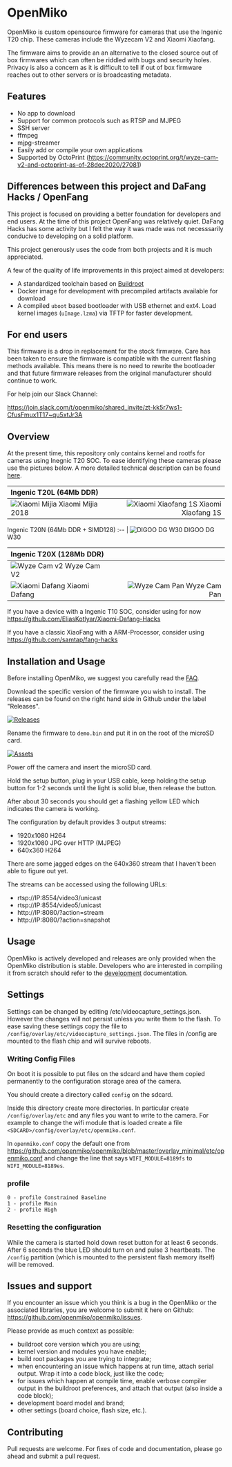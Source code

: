 # OpenMiko

OpenMiko is custom opensource firmware for cameras that use the Ingenic T20 chip.
These cameras include the Wyzecam V2 and Xiaomi Xiaofang.

The firmware aims to provide an an alternative to the closed source out of box firmwares which can often be riddled with bugs and security holes. Privacy is also a concern as it is difficult to tell if out of box firmware reaches out to other servers or is broadcasting metadata.

## Features

- No app to download
- Support for common protocols such as RTSP and MJPEG
- SSH server
- ffmpeg
- mjpg-streamer
- Easily add or compile your own applications
- Supported by OctoPrint (https://community.octoprint.org/t/wyze-cam-v2-and-octoprint-as-of-28dec2020/27081)

## Differences between this project and DaFang Hacks / OpenFang

This project is focused on providing a better foundation for developers and end users.
At the time of this project OpenFang was relatively quiet. DaFang Hacks has some activity
but I felt the way it was made was not necesssarily conducive to developing on a solid platform.

This project generously uses the code from both projects and it is much appreciated.

A few of the quality of life improvements in this project aimed at developers:

- A standardized toolchain based on [Buildroot](https://buildroot.org/)
- Docker image for development with precompiled artifacts available for download
- A compiled `uboot` based bootloader with USB ethernet and ext4. Load kernel images (`uImage.lzma`)
via TFTP for faster development.


## For end users

This firmware is a drop in replacement for the stock firmware. Care has been taken to ensure the firmware is compatible with the current flashing methods available. This means there is no need to rewrite the bootloader and that future firmware releases from the original manufacturer should continue to work.

For help join our Slack Channel:

https://join.slack.com/t/openmiko/shared_invite/zt-kk5r7ws1-CfusFmux1T17~qu5xtJr3A

## Overview

At the present time, this repository only contains kernel and rootfs for cameras using Inegnic T20 SOC. To ease identifying these cameras please use the pictures below. A more detailed technical description can be found [here](doc/overview.md).

Ingenic T20L (64Mb DDR) | &nbsp;
:-- | --:
![Xiaomi Mijia](doc/SXJ02ZM/img/xiaomi_mijia_2018.jpg) Xiaomi Mijia 2018 | ![Xiaomi Xiaofang 1S](doc/xiaomi_xiaofang1s/img/xiaofang1s.jpg) Xiaomi Xiaofang 1S

Ingenic T20N (64Mb DDR + SIMD128)
:-- |
![DIGOO DG W30](doc/dg-w30/img/dg-w30.jpg) DIGOO DG W30

Ingenic T20X (128Mb DDR) | &nbsp;
:-- | --:
![Wyze Cam v2](doc/wyzecam_v2/img/wyzecam_v2.jpg) Wyze Cam V2 | 
![Xiaomi Dafang](doc/xiaomi_dafang/img/xiaomi_dafang.jpg) Xiaomi Dafang | ![Wyze Cam Pan](doc/WYZECP1/img/wyzecam_pan.jpg) Wyze Cam Pan

If you have a device with a Ingenic T10 SOC, consider using for now https://github.com/EliasKotlyar/Xiaomi-Dafang-Hacks

If you have a classic XiaoFang with a ARM-Processor, consider using https://github.com/samtap/fang-hacks

## Installation and Usage

Before installing OpenMiko, we suggest you carefully read the [FAQ](/doc/faq.md).

Download the specific version of the firmware you wish to install. The releases can be found on the right hand side in Github under the label "Releases".

[![Releases](doc/img/releases.png)](https://github.com/openmiko/openmiko/releases)

Rename the firmware to `demo.bin` and put it in on the root of the microSD card.

[![Assets](doc/img/assets.png)](https://github.com/openmiko/openmiko/releases)


Power off the camera and insert the microSD card.

Hold the setup button, plug in your USB cable, keep holding the setup button for 1-2 seconds until the light is solid blue, then release the button.

After about 30 seconds you should get a flashing yellow LED which indicates the camera is working.

The configuration by default provides 3 output streams:

- 1920x1080 H264
- 1920x1080 JPG over HTTP (MJPEG)
- 640x360 H264

There are some jagged edges on the 640x360 stream that I haven't been able to figure out yet.

The streams can be accessed using the following URLs:

- rtsp://IP:8554/video3/unicast
- rtsp://IP:8554/video5/unicast
- http://IP:8080/?action=stream
- http://IP:8080/?action=snapshot


## Usage

OpenMiko is actively developed and releases are only provided when the OpenMiko distribution is stable.
Developers who are interested in compiling it from scratch should refer to the [development](doc/development.md) documentation.


## Settings

Settings can be changed by editing /etc/videocapture_settings.json. However the changes will not persist unless you write them to the flash. To ease saving these settings copy the file to `/config/overlay/etc/videocapture_settings.json`. The files in /config are mounted to the flash chip and will survive reboots.


### Writing Config Files

On boot it is possible to put files on the sdcard and have them copied permanently to the configuration storage area of the camera.

You should create a directory called `config` on the sdcard.

Inside this directory create more directories. In particular create `/config/overlay/etc` and any files you want to write to the camera. For example to change the wifi module that is loaded create a file `<SDCARD>/config/overlay/etc/openmiko.conf`.

In `openmiko.conf` copy the default one from https://github.com/openmiko/openmiko/blob/master/overlay_minimal/etc/openmiko.conf and change the line that says `WIFI_MODULE=8189fs` to `WIFI_MODULE=8189es`.


### profile

```
0 - profile Constrained Baseline
1 - profile Main
2 - profile High
```

### Resetting the configuration

While the camera is started hold down reset button for at least 6 seconds.
After 6 seconds the blue LED should turn on and pulse 3 heartbeats. The `/config` partition (which is mounted to the persistent flash memory itself) will be removed.


## Issues and support

If you encounter an issue which you think is a bug in the OpenMiko or the associated libraries, you are welcome to submit it here on Github: https://github.com/openmiko/openmiko/issues.

Please provide as much context as possible:

- buildroot core version which you are using;
- kernel version and modules you have enable;
- build root packages you are trying to integrate;
- when encountering an issue which happens at run time, attach serial output. Wrap it into a code block, just like the code;
- for issues which happen at compile time, enable verbose compiler output in the buildroot preferences, and attach that output (also inside a code block);
- development board model and brand;
- other settings (board choice, flash size, etc.).


## Contributing

Pull requests are welcome. For fixes of code and documentation, please go ahead and submit a pull request.
